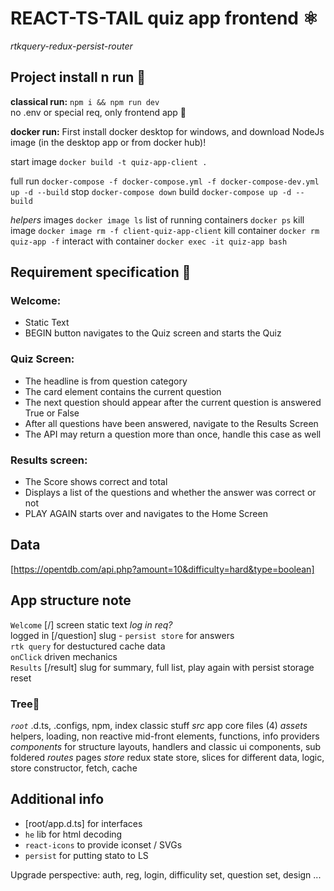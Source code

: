 # **REACT-TS-TAIL quiz app frontend** ⚛  
*rtkquery-redux-persist-router*
## **Project install n run** 💾  
**classical run:**
`npm i && npm run dev`  
no .env or special req, only frontend app 🎨

**docker run:**
First install docker desktop for windows, and download NodeJs image (in the desktop app or from docker hub)!

start image
`docker build -t quiz-app-client .`

full run
`docker-compose -f docker-compose.yml -f docker-compose-dev.yml up -d --build`
stop
`docker-compose down`
build
`docker-compose up -d --build`

*helpers*
images `docker image ls`
list of running containers `docker ps`
kill image `docker image rm -f client-quiz-app-client`
kill container `docker rm quiz-app -f`
interact with container `docker exec -it quiz-app bash`

## **Requirement specification** 🎂   
### Welcome:  
- Static Text  
- BEGIN button navigates to the Quiz screen and starts the Quiz  
### Quiz Screen:  
- The headline is from question category  
- The card element contains the current question  
- The next question should appear after the current question is answered True or False  
- After all questions have been answered, navigate to the Results Screen  
- The API may return a question more than once, handle this case as well  
### Results screen:  
- The Score shows correct and total  
- Displays a list of the questions and whether the answer was correct or not  
- PLAY AGAIN starts over and navigates to the Home Screen  

## **Data** 
[https://opentdb.com/api.php?amount=10&difficulty=hard&type=boolean]

## **App structure note**  
`Welcome` [/] screen static text *log in req?*   
logged in [/question] slug - `persist store` for answers   
`rtk query` for destuctured cache data  
`onClick` driven mechanics  
`Results` [/result] slug for summary, full list, play again with persist storage reset  
### Tree🌲
*`root`* .d.ts, .configs, npm, index classic stuff
*src* app core files (4)
*assets* helpers, loading, non reactive mid-front elements, functions, info providers
*components* for structure layouts, handlers and classic ui components, sub foldered
*routes* pages
*store* redux state store, slices for different data, logic, store constructor, fetch, cache

## **Additional info**  
- [root/app.d.ts] for interfaces  
- `he` lib for html decoding
- `react-icons` to provide iconset / SVGs
- `persist` for putting stato to LS

Upgrade perspective: auth, reg, login, difficulity set, question set, design ...
